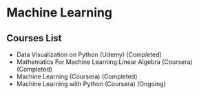 # Machine Learning

## Courses List
- Data Visualization on Python (Udemy) (Completed)
- Mathematics For Machine Learning:Linear Algebra (Coursera) (Completed)
- Machine Learning (Coursera) (Completed)
- Machine Learning with Python (Coursera) (Ongoing)

